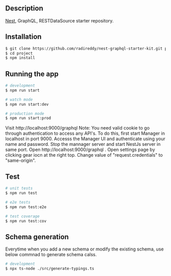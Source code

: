 ## Description

[Nest](https://github.com/nestjs/nest), GraphQL, RESTDataSource starter repository.

## Installation

```bash
$ git clone https://github.com/radireddy/nest-graphql-starter-kit.git project
$ cd project
$ npm install
```

## Running the app

```bash
# development
$ npm run start

# watch mode
$ npm run start:dev

# production mode
$ npm run start:prod
```
Visit http://localhost:9000/graphql 
Note: You need valid cookie to go through authentication to access any API's. To do this, first start Manager in localhost in port 9000. Accesss the Manager UI and authenticate using your name and password. Stop the mannager server and start NestJs server in same port. Open http://localhost:9000/graphql . Open settings page by clicking gear iocn at the right top. Change value of "request.credentials" to "same-origin". 

## Test

```bash
# unit tests
$ npm run test

# e2e tests
$ npm run test:e2e

# test coverage
$ npm run test:cov
```

## Schema generation

Everytime when you add a new schema or modify the existing schema, use below commnad to generate schema calss.
```bash
# development
$ npx ts-node ./src/generate-typings.ts
```
